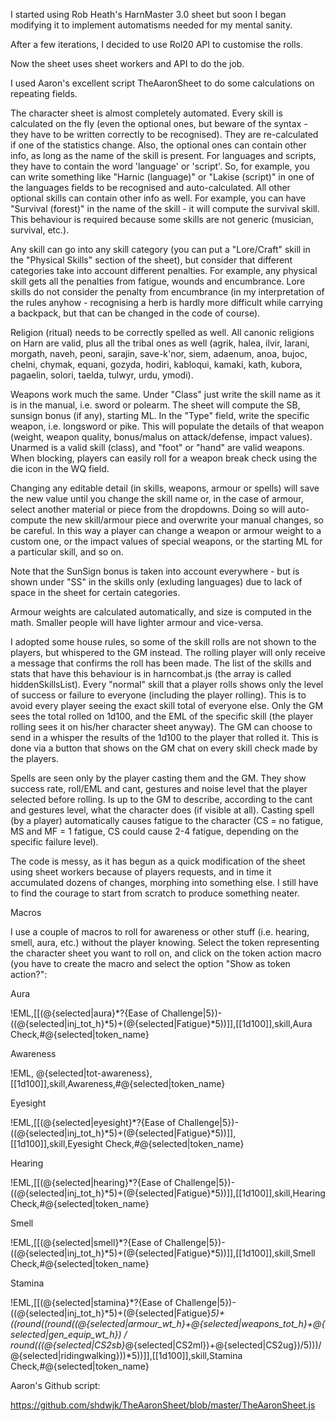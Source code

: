 I started using Rob Heath's HarnMaster 3.0 sheet but soon I began modifying it to implement automatisms needed for my mental sanity.

After a few iterations, I decided to use Rol20 API to customise the rolls.

Now the sheet uses sheet workers and API to do the job.

I used Aaron's excellent script TheAaronSheet to do some calculations on repeating fields.

The character sheet is almost completely automated. Every skill is calculated on the fly (even the optional ones, but beware of the syntax - they have to be written correctly to be recognised). They are re-calculated if one of the statistics change. Also, the optional ones can contain other info, as long as the name of the skill is present.
For languages and scripts, they have to contain the word 'language' or 'script'.
So, for example, you can write something like "Harnic (language)" or "Lakise (script)" in one of the languages fields to be recognised and auto-calculated.
All other optional skills can contain other info as well. For example, you can have "Survival (forest)" in the name of the skill - it will compute the survival skill. This behaviour is required because some skills are not generic (musician, survival, etc.).

Any skill can go into any skill category (you can put a "Lore/Craft" skill in the "Physical Skills" section of the sheet), but consider that different categories take into account different penalties. For example, any physical skill gets all the penalties from fatigue, wounds and encumbrance. Lore skills do not consider the penalty from encumbrance (in my interpretation of the rules anyhow - recognising a herb is hardly more difficult while carrying a backpack, but that can be changed in the code of course).

Religion (ritual) needs to be correctly spelled as well. All canonic religions on Harn are valid, plus all the tribal ones as well (agrik, halea, ilvir, larani, morgath, naveh, peoni, sarajin, save-k'nor, siem, adaenum, anoa, bujoc, chelni, chymak, equani, gozyda, hodiri, kabloqui, kamaki, kath, kubora, pagaelin, solori, taelda, tulwyr, urdu, ymodi).

Weapons work much the same. Under "Class" just write the skill name as it is in the manual, i.e. sword or polearm. The sheet will compute the SB, sunsign bonus (if any), starting ML. In the "Type" field, write the specific weapon, i.e. longsword or pike. This will populate the details of that weapon (weight, weapon quality, bonus/malus on attack/defense, impact values). Unarmed is a valid skill (class), and "foot" or "hand" are valid weapons. When blocking, players can easily roll for a weapon break check using the die icon in the WQ field.

Changing any editable detail (in skills, weapons, armour or spells) will save the new value until you change the skill name or, in the case of armour, select another material or piece from the dropdowns. Doing so will auto-compute the new skill/armour piece and overwrite your manual changes, so be careful. In this way a player can change a weapon or armour weight to a custom one, or the impact values of special weapons, or the starting ML for a particular skill, and so on.

Note that the SunSign bonus is taken into account everywhere - but is shown under "SS" in the skills only (exluding languages) due to lack of space in the sheet for certain categories.

Armour weights are calculated automatically, and size is computed in the math. Smaller people will have lighter armour and vice-versa.

I adopted some house rules, so some of the skill rolls are not shown to the players, but whispered to the GM instead. The rolling player will only receive a message that confirms the roll has been made. The list of the skills and stats that have this behaviour is in harncombat.js (the array is called hiddenSkillsList). Every "normal" skill that a player rolls shows only the level of success or failure to everyone (including the player rolling). This is to avoid every player seeing the exact skill total of everyone else. Only the GM sees the total rolled on 1d100, and the EML of the specific skill (the player rolling sees it on his/her character sheet anyway). The GM can choose to send in a whisper the results of the 1d100 to the player that rolled it. This is done via a button that shows on the GM chat on every skill check made by the players.

Spells are seen only by the player casting them and the GM. They show success rate, roll/EML and cant, gestures and noise level that the player selected before rolling. Is up to the GM to describe, according to the cant and gestures level, what the character does (if visible at all). Casting spell (by a player) automatically causes fatigue to the character (CS = no fatigue, MS and MF = 1 fatigue, CS could cause 2-4 fatigue, depending on the specific failure level).

The code is messy, as it has begun as a quick modification of the sheet using sheet workers because of players requests, and in time it accumulated dozens of changes, morphing into something else. I still have to find the courage to start from scratch to produce something neater.

Macros

I use a couple of macros to roll for awareness or other stuff (i.e. hearing, smell, aura, etc.) without the player knowing. Select the token representing the character sheet you want to roll on, and click on the token action macro (you have to create the macro and select the option "Show as token action?":

Aura

!EML,[[(@{selected|aura}*?{Ease of Challenge|5})-((@{selected|inj_tot_h}*5)+(@{selected|Fatigue}*5))]],[[1d100]],skill,Aura Check,#@{selected|token_name}

Awareness

!EML, @{selected|tot-awareness},[[1d100]],skill,Awareness,#@{selected|token_name}

Eyesight

!EML,[[(@{selected|eyesight}*?{Ease of Challenge|5})-((@{selected|inj_tot_h}*5)+(@{selected|Fatigue}*5))]],[[1d100]],skill,Eyesight Check,#@{selected|token_name}

Hearing

!EML,[[(@{selected|hearing}*?{Ease of Challenge|5})-((@{selected|inj_tot_h}*5)+(@{selected|Fatigue}*5))]],[[1d100]],skill,Hearing Check,#@{selected|token_name}

Smell

!EML,[[(@{selected|smell}*?{Ease of Challenge|5})-((@{selected|inj_tot_h}*5)+(@{selected|Fatigue}*5))]],[[1d100]],skill,Smell Check,#@{selected|token_name}

Stamina

!EML,[[(@{selected|stamina}*?{Ease of Challenge|5})-((@{selected|inj_tot_h}*5)+(@{selected|Fatigue}*5)+((round((round((@{selected|armour_wt_h}+@{selected|weapons_tot_h}+@{selected|gen_equip_wt_h}) / round(((@{selected|CS2sb}*@{selected|CS2ml})+@{selected|CS2ug})/5)))/@{selected|ridingwalking}))*5))]],[[1d100]],skill,Stamina Check,#@{selected|token_name}



Aaron's Github script:

https://github.com/shdwjk/TheAaronSheet/blob/master/TheAaronSheet.js
